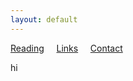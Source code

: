 ```yaml
---
layout: default
---
```


[Reading](reading.md) &nbsp;&nbsp;&nbsp; [Links](/) &nbsp;&nbsp;&nbsp; [Contact](contact.md)

hi
